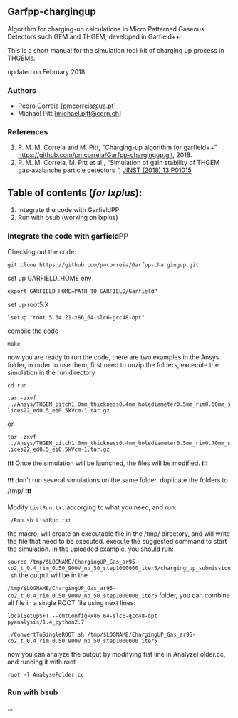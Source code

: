 
## Garfpp-chargingup

Algorithm for charging-up calculations in Micro Patterned Gaseous Detectors such GEM and THGEM, developed in Garfield++

This is a short manual for the simulation tool-kit of charging up process in THGEMs.

updated on February 2018


### Authors
* Pedro Correia [pmcorreia@ua.pt]
* Michael Pitt [michael.pitt@cern.ch]

###  References
1. P. M. M. Correia and M. Pitt, "Charging-up algorithm for garfield++” https://github.com/pmcorreia/Garfpp-chargingup.git, 2018.
1. P. M. M. Correia, M. Pitt et al., “Simulation of gain stability of THGEM gas-avalanche particle detectors “, [JINST (2018) 13 P01015](http://iopscience.iop.org/article/10.1088/1748-0221/13/01/P01015/meta)

## Table of contents (_for lxplus_): 
1. Integrate the code with GarfieldPP
1. Run with bsub (working on lxplus)


### Integrate the code with garfieldPP
Checking out the code:

`git clone https://github.com/pmcorreia/Garfpp-chargingup.git`

set up GARFIELD_HOME env

`export GARFIELD_HOME=PATH_TO_GARFIELD/GarfieldP`

set up root5.X

`lsetup "root 5.34.21-x86_64-slc6-gcc48-opt"`

compile the code

`make`

now you are ready to run the code, there are two examples in the Ansys folder, in order to use them, first need to unzip the folders, excecute the simulation in the run directory

`cd run`

`tar -zxvf ../Ansys/THGEM_pitch1.0mm_thickness0.4mm_holediameter0.5mm_rim0.50mm_slices22_ed0.5_ei0.5kVcm-1.tar.gz`

or 

`tar -zxvf ../Ansys/THGEM_pitch1.0mm_thickness0.4mm_holediameter0.5mm_rim0.70mm_slices22_ed0.5_ei0.5kVcm-1.tar.gz`

:exclamation::exclamation::exclamation: Once the simulation will be launched, the files will be modified. :exclamation::exclamation::exclamation:

:exclamation::exclamation::exclamation: don't run several simulations on the same folder, duplicate the folders to /tmp/ :exclamation::exclamation::exclamation:

Modify `ListRun.txt` accorging to what you need, and run:

`./Run.sh ListRun.txt`

the macro, will create an executable file in the /tmp/ directory, and will write the file that need to be executed. execute the suggested command to start the simulation. In the uploaded example, you should run:

`source /tmp/$LOGNAME/ChargingUP_Gas_ar95-co2_t_0.4_rim_0.50_900V_np_50_step1000000_iter5/charging_up_submission.sh`
the output will be in the

`/tmp/$LOGNAME/ChargingUP_Gas_ar95-co2_t_0.4_rim_0.50_900V_np_50_step1000000_iter5` folder, you can combine all file in a single ROOT file using next lines:

`localSetupSFT --cmtConfig=x86_64-slc6-gcc48-opt pyanalysis/1.4_python2.7`

`./ConvertToSingleROOT.sh /tmp/$LOGNAME/ChargingUP_Gas_ar95-co2_t_0.4_rim_0.50_900V_np_50_step1000000_iter5`

now you can analyze the output by modifying fist line in AnalyzeFolder.cc, and running it with root

`root -l AnalyseFolder.cc`

### Run with bsub
...

